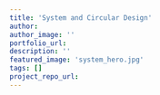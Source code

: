 ```yaml
---
title: 'System and Circular Design'
author:
author_image: ''
portfolio_url:
description: ''
featured_image: 'system_hero.jpg'
tags: []
project_repo_url:
---
```



